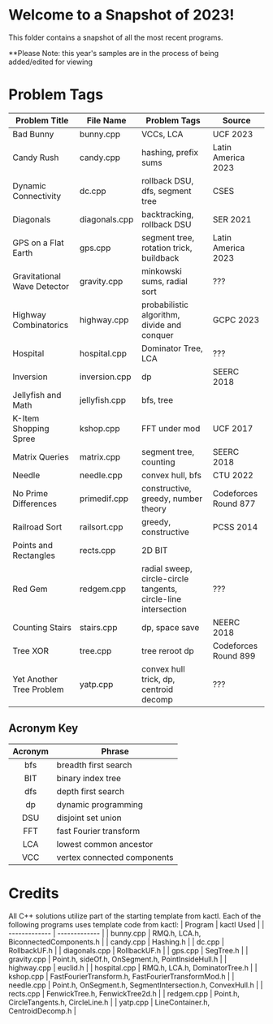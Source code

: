# Welcome to a Snapshot of 2023!

This folder contains a snapshot of all the most recent programs.

**Please Note: this year's samples are in the process of being added/edited for viewing


# Problem Tags

| Problem Title | File Name | Problem Tags | Source |
| ------------- | --------- | ------------ | ------------ |
| Bad Bunny | bunny.cpp | VCCs, LCA | UCF 2023 |
| Candy Rush | candy.cpp | hashing, prefix sums | Latin America 2023 |
| Dynamic Connectivity | dc.cpp | rollback DSU, dfs, segment tree | CSES |
| Diagonals | diagonals.cpp | backtracking, rollback DSU | SER 2021 |
| GPS on a Flat Earth | gps.cpp | segment tree, rotation trick, buildback | Latin America 2023 |
| Gravitational Wave Detector | gravity.cpp | minkowski sums, radial sort | ??? |
| Highway Combinatorics | highway.cpp | probabilistic algorithm, divide and conquer | GCPC 2023 |
| Hospital | hospital.cpp | Dominator Tree, LCA | ??? |
| Inversion | inversion.cpp | dp | SEERC 2018 |
| Jellyfish and Math | jellyfish.cpp | bfs, tree |
| K-Item Shopping Spree | kshop.cpp | FFT under mod | UCF 2017 | 
| Matrix Queries | matrix.cpp | segment tree, counting | SEERC 2018 |
| Needle | needle.cpp | convex hull, bfs | CTU 2022 |
| No Prime Differences | primedif.cpp | constructive, greedy, number theory | Codeforces Round 877 |
| Railroad Sort | railsort.cpp | greedy, constructive | PCSS 2014 |
| Points and Rectangles | rects.cpp | 2D BIT | 
| Red Gem | redgem.cpp | radial sweep, circle-circle tangents, circle-line intersection | ??? |
| Counting Stairs | stairs.cpp | dp, space save | NEERC 2018 | 
| Tree XOR | tree.cpp | tree reroot dp | Codeforces Round 899 |
| Yet Another Tree Problem | yatp.cpp | convex hull trick, dp, centroid decomp | ??? |

## Acronym Key

| Acronym | Phrase |
| :-----: | ------ |
| bfs | breadth first search |
| BIT | binary index tree |
| dfs | depth first search |
| dp | dynamic programming |
| DSU | disjoint set union |
| FFT | fast Fourier transform |
| LCA | lowest common ancestor |
| VCC | vertex connected components |

# Credits

All C++ solutions utilize part of the starting template from kactl. 
Each of the following programs uses template code from kactl:
| Program | kactl Used |
| ------------- | ------------- |
| bunny.cpp | RMQ.h, LCA.h, BiconnectedComponents.h |
| candy.cpp | Hashing.h |
| dc.cpp | RollbackUF.h |
| diagonals.cpp | RollbackUF.h |
| gps.cpp | SegTree.h |
| gravity.cpp | Point.h, sideOf.h, OnSegment.h, PointInsideHull.h |
| highway.cpp | euclid.h |
| hospital.cpp | RMQ.h, LCA.h, DominatorTree.h |
| kshop.cpp | FastFourierTransform.h, FastFourierTransformMod.h |
| needle.cpp | Point.h, OnSegment.h, SegmentIntersection.h, ConvexHull.h |
| rects.cpp | FenwickTree.h, FenwickTree2d.h |
| redgem.cpp | Point.h, CircleTangents.h, CircleLine.h |
| yatp.cpp | LineContainer.h, CentroidDecomp.h |